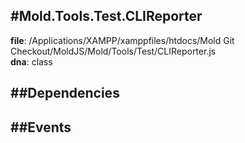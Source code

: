 
#Mold.Tools.Test.CLIReporter
---------------------------------------

__file__: /Applications/XAMPP/xamppfiles/htdocs/Mold Git Checkout/MoldJS/Mold/Tools/Test/CLIReporter.js  
__dna__: class  


	






##Dependencies
--------------



##Events
--------------






 

 


 



		
